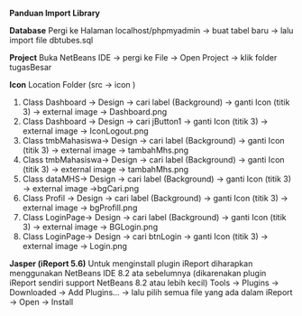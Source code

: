 ****Panduan Import Library****

**Database**
Pergi ke Halaman localhost/phpmyadmin -> buat tabel baru -> lalu import file dbtubes.sql

**Project**
Buka NetBeans IDE -> pergi ke File -> Open Project -> klik folder tugasBesar

**Icon**
Location Folder (src -> icon )
1. Class Dashboard -> Design -> cari label (Background) -> ganti Icon (titik 3) -> external image -> Dashboard.png
2. Class Dashboard -> Design -> cari jButton1 -> ganti Icon (titik 3) -> external image -> IconLogout.png
3. Class tmbMahasiswa-> Design -> cari label (Background) -> ganti Icon (titik 3) -> external image -> tambahMhs.png
4. Class tmbMahasiswa-> Design -> cari label (Background) -> ganti Icon (titik 3) -> external image -> tambahMhs.png
5. Class dataMHS-> Design -> cari label (Background) -> ganti Icon (titik 3) -> external image ->bgCari.png
6. Class Profil -> Design -> cari label (Background) -> ganti Icon (titik 3) -> external image -> bgProfill.png
7. Class LoginPage-> Design -> cari label (Background) -> ganti Icon (titik 3) -> external image -> BGLogin.png
8. Class LoginPage-> Design -> cari btnLogin -> ganti Icon (titik 3) -> external image -> Login.png

**Jasper (iReport 5.6)**
Untuk menginstall plugin iReport diharapkan menggunakan NetBeans IDE 8.2 ata sebelumnya (dikarenakan plugin iReport sendiri support NetBeans 8.2 atau lebih kecil)
Tools ->  Plugins -> Downloaded -> Add Plugins… -> lalu pilih semua file yang ada dalam iReport -> Open -> Install
